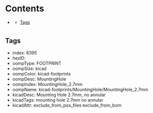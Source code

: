 



Contents
========

* [](#)
	* [Tags](#tags)

# 

## Tags

- index: 8395
- hexID: 
- oompType: FOOTPRINT
- oompSize: kicad
- oompColor: kicad-footprints
- oompDesc: MountingHole
- oompIndex: MountingHole_2.7mm
- oompName: kicad-footprints/MountingHole/MountingHole_2.7mm
- kicadDesc: Mounting Hole 2.7mm, no annular
- kicadTags: mounting hole 2.7mm no annular
- kicadAttr: exclude_from_pos_files exclude_from_bom
